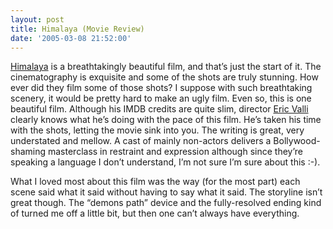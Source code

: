 ```yaml
---
layout: post
title: Himalaya (Movie Review)
date: '2005-03-08 21:52:00'
---
```


<a href="http://imdb.com/title/tt0210727/" target="_blank">Himalaya</a> is a breathtakingly beautiful film, and that&rsquo;s just the start of it. The cinematography is exquisite and some of the shots are truly stunning. How ever did they film some of those shots? I suppose with such breathtaking scenery, it would be pretty hard to make an ugly film. Even so, this is one beautiful film. Although his IMDB credits are quite slim, director <a href="http://imdb.com/name/nm0885108/" target="_blank">Eric Valli</a> clearly knows what he&rsquo;s doing with the pace of this film. He&rsquo;s taken his time with the shots, letting the movie sink into you. The writing is great, very understated and mellow. A cast of mainly non-actors delivers a Bollywood-shaming masterclass in restraint and expression although since they&rsquo;re speaking a language I don&rsquo;t understand, I&rsquo;m not sure I&rsquo;m sure about this :-).

What I loved most about this film was the way (for the most part) each scene said what it said without having to say what it said. The storyline isn&rsquo;t great though. The &ldquo;demons path&rdquo; device and the fully-resolved ending kind of turned me off a little bit, but then one can&rsquo;t always have everything.